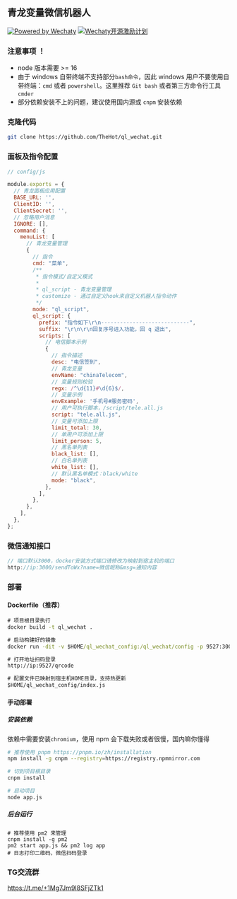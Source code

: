 ## 青龙变量微信机器人

[![Powered by Wechaty](https://img.shields.io/badge/Powered%20By-Wechaty-green.svg)](https://github.com/chatie/wechaty) [![Wechaty开源激励计划](https://img.shields.io/badge/Wechaty-开源激励计划-green.svg)](https://github.com/juzibot/Welcome/wiki/Everything-about-Wechaty)

### 注意事项 ！

- node 版本需要 >= 16  
- 由于 windows 自带终端不支持部分`bash命令`，因此 windows 用户不要使用自带终端：`cmd` 或者 `powershell`。这里推荐 `Git bash` 或者第三方命令行工具 `cmder`
- 部分依赖安装不上的问题，建议使用国内源或 `cnpm` 安装依赖  

### 克隆代码

```bash
git clone https://github.com/TheHot/ql_wechat.git
```

### 面板及指令配置

```javascript
// config/js

module.exports = {
  // 青龙面板应用配置
  BASE_URL: '',
  ClientID: '',
  ClientSecret: '',
  // 忽略用户消息
  IGNORE: [],
  command: {
    menuList: [
      // 青龙变量管理
      {
        // 指令
        cmd: "菜单",
        /**
         * 指令模式/自定义模式
         * 
         * ql_script - 青龙变量管理
         * customize - 通过自定义hook来自定义机器人指令动作
         */
        mode: "ql_script",
        ql_script: {
          prefix: "指令如下\r\n----------------------------",
          suffix: "\r\n\r\n回复序号进入功能，回 q 退出",
          scripts: [
            // 电信脚本示例
            {
              // 指令描述
              desc: "电信签到",
              // 青龙变量
              envName: "chinaTelecom",
              // 变量规则校验
              regx: /^\d{11}#\d{6}$/,
              // 变量示例
              envExample: '手机号#服务密码',
              // 用户可执行脚本，/script/tele.all.js
              script: "tele.all.js",
              // 变量可添加上限
              limit_total: 30,
              // 单用户可添加上限
              limit_person: 5,
              // 黑名单列表
              black_list: [],
              // 白名单列表
              white_list: [],
              // 默认黑名单模式：black/white
              mode: "black",
            },
          ],
        },
      },
    ],
  },
};
```

### 微信通知接口

```javascript
// 端口默认3000，docker安装方式端口请修改为映射到宿主机的端口
http://ip:3000/sendToWx?name=微信昵称&msg=通知内容
```

### 部署

#### Dockerfile（推荐）

```cmd
# 项目根目录执行
docker build -t ql_wechat .

# 启动构建好的镜像
docker run -dit -v $HOME/ql_wechat_config:/ql_wechat/config -p 9527:3000 --name ql_wechat ql_wechat

# 打开地址扫码登录
http://ip:9527/qrcode

# 配置文件已映射到宿主机HOME目录，支持热更新
$HOME/ql_wechat_config/index.js
```

#### 手动部署

##### 安装依赖

依赖中需要安装`chromium`，使用 npm 会下载失败或者很慢，国内嘛你懂得

```bash
# 推荐使用 pnpm https://pnpm.io/zh/installation
npm install -g cnpm --registry=https://registry.npmmirror.com

# 切到项目根目录
cnpm install

# 启动项目
node app.js
```

##### 后台运行

```shell
# 推荐使用 pm2 来管理
cnpm install -g pm2
pm2 start app.js && pm2 log app
# 日志打印二维码，微信扫码登录
```

### TG交流群

https://t.me/+1Mg7Jm9I8SFjZTk1
